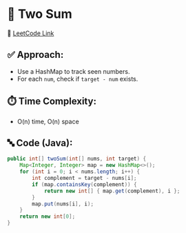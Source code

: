 # 🧮 Two Sum

🔗 [LeetCode Link](https://leetcode.com/problems/two-sum/)

## ✅ Approach:
- Use a HashMap to track seen numbers.
- For each `num`, check if `target - num` exists.

## ⏱️ Time Complexity:
- O(n) time, O(n) space

## 🔤 Code (Java):
```java
public int[] twoSum(int[] nums, int target) {
    Map<Integer, Integer> map = new HashMap<>();
    for (int i = 0; i < nums.length; i++) {
        int complement = target - nums[i];
        if (map.containsKey(complement)) {
            return new int[] { map.get(complement), i };
        }
        map.put(nums[i], i);
    }
    return new int[0];
}
